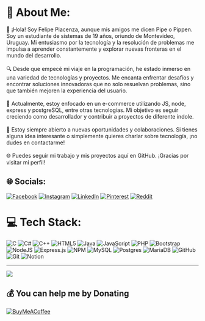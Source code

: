 # 💫 About Me:
👋 ¡Hola! Soy Felipe Piacenza, aunque mis amigos me dicen Pipe o Pippen. Soy un estudiante de sistemas de 19 años, oriundo de Montevideo, Uruguay. Mi entusiasmo por la tecnología y la resolución de problemas me impulsa a aprender constantemente y explorar nuevas fronteras en el mundo del desarrollo.<br><br>🔍 Desde que empecé mi viaje en la programación, he estado inmerso en una variedad de tecnologías y proyectos. Me encanta enfrentar desafíos y encontrar soluciones innovadoras que no solo resuelvan problemas, sino que también mejoren la experiencia del usuario.<br><br>🚀 Actualmente, estoy enfocado en un e-commerce utilizando JS, node, express y postgreSQL, entre otras tecnologías. Mi objetivo es seguir creciendo como desarrollador y contribuir a proyectos de diferente índole.<br><br>💬 Estoy siempre abierto a nuevas oportunidades y colaboraciones. Si tienes alguna idea interesante o simplemente quieres charlar sobre tecnología, ¡no dudes en contactarme!<br><br>🌐 Puedes seguir mi trabajo y mis proyectos aquí en GitHub. ¡Gracias por visitar mi perfil!


## 🌐 Socials:
[![Facebook](https://img.shields.io/badge/Facebook-%231877F2.svg?logo=Facebook&logoColor=white)](https://facebook.com/felipepiacenza04) [![Instagram](https://img.shields.io/badge/Instagram-%23E4405F.svg?logo=Instagram&logoColor=white)](https://instagram.com/felipepiacenza2) [![LinkedIn](https://img.shields.io/badge/LinkedIn-%230077B5.svg?logo=linkedin&logoColor=white)](https://linkedin.com/in/felipe-piacenza-556262314) [![Pinterest](https://img.shields.io/badge/Pinterest-%23E60023.svg?logo=Pinterest&logoColor=white)](https://pinterest.com/felipepiacenza) [![Reddit](https://img.shields.io/badge/Reddit-%23FF4500.svg?logo=Reddit&logoColor=white)](https://reddit.com/user/pipe0411) 

# 💻 Tech Stack:
![C](https://img.shields.io/badge/c-%2300599C.svg?style=for-the-badge&logo=c&logoColor=white) ![C#](https://img.shields.io/badge/c%23-%23239120.svg?style=for-the-badge&logo=csharp&logoColor=white) ![C++](https://img.shields.io/badge/c++-%2300599C.svg?style=for-the-badge&logo=c%2B%2B&logoColor=white) ![HTML5](https://img.shields.io/badge/html5-%23E34F26.svg?style=for-the-badge&logo=html5&logoColor=white) ![Java](https://img.shields.io/badge/java-%23ED8B00.svg?style=for-the-badge&logo=openjdk&logoColor=white) ![JavaScript](https://img.shields.io/badge/javascript-%23323330.svg?style=for-the-badge&logo=javascript&logoColor=%23F7DF1E) ![PHP](https://img.shields.io/badge/php-%23777BB4.svg?style=for-the-badge&logo=php&logoColor=white) ![Bootstrap](https://img.shields.io/badge/bootstrap-%238511FA.svg?style=for-the-badge&logo=bootstrap&logoColor=white) ![NodeJS](https://img.shields.io/badge/node.js-6DA55F?style=for-the-badge&logo=node.js&logoColor=white) ![Express.js](https://img.shields.io/badge/express.js-%23404d59.svg?style=for-the-badge&logo=express&logoColor=%2361DAFB) ![NPM](https://img.shields.io/badge/NPM-%23CB3837.svg?style=for-the-badge&logo=npm&logoColor=white) ![MySQL](https://img.shields.io/badge/mysql-4479A1.svg?style=for-the-badge&logo=mysql&logoColor=white) ![Postgres](https://img.shields.io/badge/postgres-%23316192.svg?style=for-the-badge&logo=postgresql&logoColor=white) ![MariaDB](https://img.shields.io/badge/MariaDB-003545?style=for-the-badge&logo=mariadb&logoColor=white) ![GitHub](https://img.shields.io/badge/github-%23121011.svg?style=for-the-badge&logo=github&logoColor=white) ![Git](https://img.shields.io/badge/git-%23F05033.svg?style=for-the-badge&logo=git&logoColor=white) ![Notion](https://img.shields.io/badge/Notion-%23000000.svg?style=for-the-badge&logo=notion&logoColor=white)

---
[![](https://visitcount.itsvg.in/api?id=felipiacenza&icon=0&color=3)](https://visitcount.itsvg.in)

  ## 💰 You can help me by Donating
  [![BuyMeACoffee](https://img.shields.io/badge/Buy%20Me%20a%20Coffee-ffdd00?style=for-the-badge&logo=buy-me-a-coffee&logoColor=black)](https://buymeacoffee.com/pippen) 

  
<!-- Proudly created with GPRM ( https://gprm.itsvg.in ) -->
